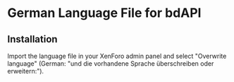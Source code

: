 # German Language File for bdAPI

## Installation

Import the language file in your XenForo admin panel and select "Overwrite language" (German: "und die vorhandene Sprache überschreiben oder erweitern:").
